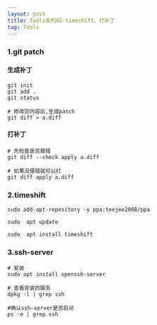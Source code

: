 ```yaml
---
layout: post
title: Tools系列02-timeshift、打补丁
tag: Tools
---
```



### 1.git patch

#### 生成补丁
    git init 
    git add .
    git status 

    # 修改完内容后,生成patch
    git diff > a.diff

#### 打补丁
    # 先检查是否报错
    git diff --check apply a.diff  

    # 如果没报错就可以打   
    git diff apply a.diff

### 2.timeshift

    sudo add-apt-repository -y ppa:teejee2008/ppa

    sudo  apt update

    sudo  apt install timeshift

### 3.ssh-server

    # 安装
    sudo apt install openssh-server

    # 查看安装的服务
    dpkg -l | grep ssh

    #确认ssh-server是否启动
    ps -e | grep ssh





